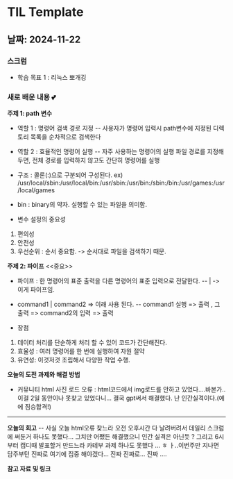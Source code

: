 # **TIL Template**

## **날짜: 2024-11-22**

### **스크럼**

- 학습 목표 1 :  리눅스 뽀개깅

### **새로 배운 내용 💕**

**주제 1:  path 변수**
- 역할 1 : 명령어 검색 경로 지정
-- 사용자가 명령어 입력시 path변수에 지정된 디렉토리 목록을 순차적으로 검색한다
- 역할 2 : 효율적인 명령어 실행
-- 자주 사용하는 명령어의 실행 파일 경로를 지정해 두면, 전체 경로를 입력하지 않고도 간단히 명령어를 실행

- 구조 : 콜론(:)으로 구분되어 구성된다.
ex) /usr/local/sbin:/usr/local/bin:/usr/sbin:/usr/bin:/sbin:/bin:/usr/games:/usr/local/games

- bin : binary의 약자. 실행할 수 있는 파일을 의미함.

- 변수 설정의 중요성 
1. 편의성
2. 안전성
3. 우선순위 : 순서 중요함. -> 순서대로 파일을 검색하기 때문.

**주제 2:  파이프** <<중요>>

- 파이프 : 한 명령어의 표준 출력을 다른 명령어의 표준 입력으로 전달한다.
-- | -> 이게 파이프임.

- command1 | command2 => 이래 사용 된다.
-- command1 실행 => 출력 , 그 출력 => command2의 입력 => 출력
- 장점
1. 데이터 처리를 단순하게 처리 할 수 있어 코드가 간단해진다.
2. 효율성 : 여러 명령어를 한 번에 실행하여 자원 절약
3. 유연성: 이것저것 조립해서 다양한 작업 수행.



**오늘의 도전 과제와 해결 방법**

- 커뮤니티 html 사진 로드 오류 : html코드에서 img로드를 안하고 있었다....바본가.. 이걸 2일 동안이나 못찾고 있었다니... 결국 gpt써서 해결했다. 난 인간실격이다.(예에 짐승합격!)

---

**오늘의 회고**
-- 사실 오늘 html오류 찾느라 오전 오후시간 다 날려버려서 데일리 스크럼에 써둔거 하나도 못했다... 그치만 어쨌든 해결했으니 인간 실격은 아닌듯 ? 그리고 6시부터 캡디때 발표할거 만드느라 카테부 과제 하나도 못했다 ... ㅎ ㅏ..이번주만 지나면 담주부턴 진짜로 여기에 집중 해야겠다... 진짜 진짜로... 진짜 .... 


**참고 자료 및 링크**

